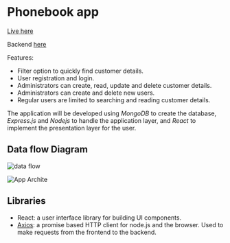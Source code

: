 # Phonebook app

[Live here](https://express-phonebook-backend.onrender.com)

Backend [here](https://github.com/AndresBo/express-phonebook-backend/tree/main)

Features:
- Filter option to quickly find customer details.
- User registration and login.
- Administrators can create, read, update and delete customer details.
- Administrators can create and delete new users.
- Regular users are limited to searching and reading customer details.

The application will be developed using *MongoDB* to create the database, *Express.js* and *Nodejs* to handle the application layer, and *React* to implement the presentation layer for the user.

## Data flow Diagram

![data flow](https://github.com/AndresBo/phonebook-app/assets/85352176/e7b6ef5e-662e-436e-a3ea-c876d52f279c)

![App Archite](https://github.com/AndresBo/phonebook-app/assets/85352176/7c173471-451f-4692-a522-fd524f1aae8d)


## Libraries
- React: a user interface library for building UI components. 
- [Axios](https://axios-http.com/docs/intro): a promise based HTTP client for node.js and the browser. Used to make requests from the frontend to the backend.
